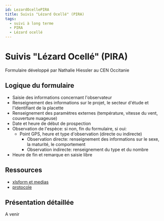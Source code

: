 ```yaml
---
id: LezardOcellePIRA
title: Suivis "Lézard Ocellé" (PIRA)
tags:
  - suivi à long terme
  - PIRA
  - Lézard ocellé
---
```

# Suivis "Lézard Ocellé" (PIRA)

Formulaire développé par Nathalie Hiessler au CEN Occitanie

## Logique du formulaire

* Saisie des informations concernant l'observateur
* Renseignement des informations sur le projet, le secteur d'étude et l'identifiant de la placette
* Renseignement des paramètres externes (température, vitesse du vent, couverture nuageuse)
* Date et heure de début de prospection
* Observation de l'espèce: si non, fin du formulaire, si oui:
  * Point GPS, heure et type d'observation (directe ou indirecte)
    * Observation directe: renseignement des informations sur le sexe, la maturité, le comportement
    * Observation indirecte: renseignement du type et du nombre
* Heure de fin et remarque en saisie libre

## Ressources

* [xlsform et medias](../fichiers/lezard_ocelle_pira/xlsform_et_medias/)
* [protocole](..//fichiers/lezard_ocelle_pira/protocole_et_fichier_modeles/)

## Présentation détaillée

A venir

